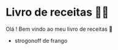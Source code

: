 # Livro de receitas  :man_cook:

Olá !  Bem vindo ao meu livro de receitas :wave:

- strogonoff de frango 
